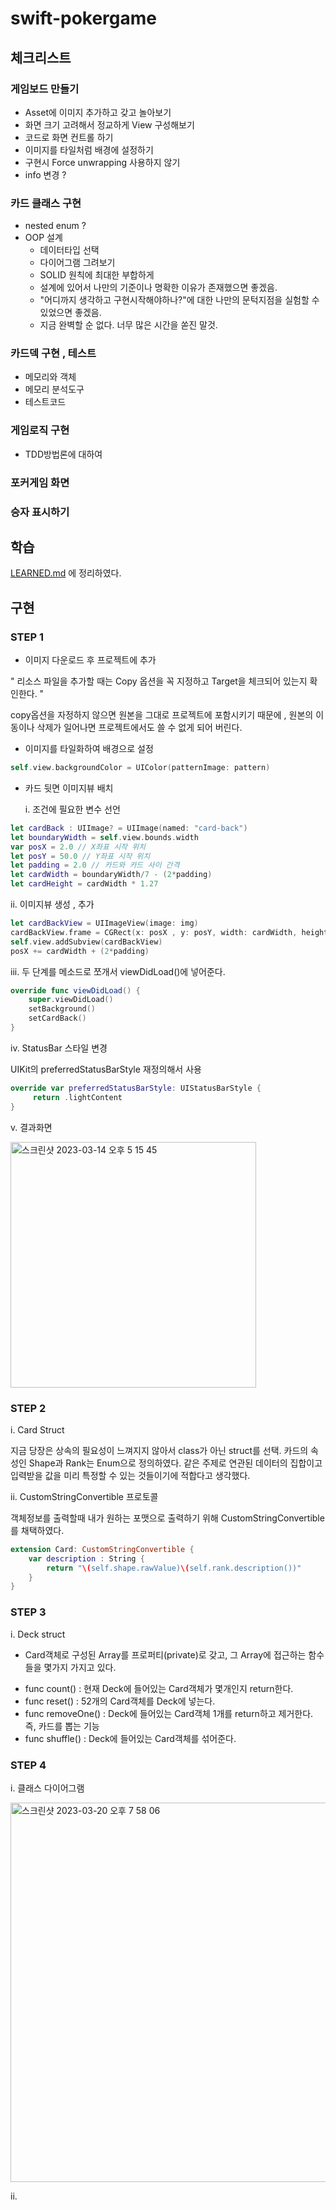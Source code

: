 
# swift-pokergame
## 체크리스트
### 게임보드 만들기 

- Asset에 이미지 추가하고 갖고 놀아보기    
- 화면 크기 고려해서 정교하게 View 구성해보기 
- 코드로 화면 컨트롤 하기
- 이미지를 타일처럼 배경에 설정하기
- 구현시 Force unwrapping 사용하지 않기 
- info 변경 ? 
    
### 카드 클래스 구현
   
- nested enum ? 
- OOP 설계
   - 데이터타입 선택 
   - 다이어그램 그려보기 
   - SOLID 원칙에 최대한 부합하게 
   - 설계에 있어서 나만의 기준이나 명확한 이유가 존재했으면 좋겠음.
   - "어디까지 생각하고 구현시작해야하나?"에 대한 나만의 문턱지점을 실험할 수 있었으면 좋겠음.
   - 지금 완벽할 순 없다. 너무 많은 시간을 쏟진 말것. 
        
### 카드덱 구현 , 테스트 
   
- 메모리와 객체 
- 메모리 분석도구 
- 테스트코드
        
### 게임로직 구현 

- TDD방법론에 대하여 
        
### 포커게임 화면 
### 승자 표시하기 

## 학습

[LEARNED.md](https://github.com/HG-SONG/swift-pokergame/blob/main/LEARNED.md) 에 정리하였다. 
 
## 구현
 
### STEP 1

* 이미지 다운로드 후 프로젝트에 추가 
   
" 리소스 파일을 추가할 때는 Copy 옵션을 꼭 지정하고 Target을 체크되어 있는지 확인한다. "
    
copy옵션을 자정하지 않으면 원본을 그대로 프로젝트에 포함시키기 때문에 , 원본의 이동이나 삭제가 일어나면 프로젝트에서도 쓸 수 없게 되어 버린다. 

* 이미지를 타일화하여 배경으로 설정 
```swift
self.view.backgroundColor = UIColor(patternImage: pattern)
```

* 카드 뒷면 이미지뷰 배치 
  
  i. 조건에 필요한 변수 선언 
```swift
let cardBack : UIImage? = UIImage(named: "card-back")
let boundaryWidth = self.view.bounds.width
var posX = 2.0 // X좌표 시작 위치 
let posY = 50.0 // Y좌표 시작 위치 
let padding = 2.0 // 카드와 카드 사이 간격
let cardWidth = boundaryWidth/7 - (2*padding)
let cardHeight = cardWidth * 1.27
```
   ii. 이미지뷰 생성 , 추가 
```swift
let cardBackView = UIImageView(image: img)
cardBackView.frame = CGRect(x: posX , y: posY, width: cardWidth, height: cardHeight)
self.view.addSubview(cardBackView)
posX += cardWidth + (2*padding)
```
   iii. 두 단계를 메소드로 쪼개서 viewDidLoad()에 넣어준다. 

```swift
override func viewDidLoad() {
    super.viewDidLoad()
    setBackground()
    setCardBack()
}
```
   iv. StatusBar 스타일 변경 
   
   UIKit의 preferredStatusBarStyle 재정의해서 사용 
```swift
override var preferredStatusBarStyle: UIStatusBarStyle {
     return .lightContent
}
```
  v. 결과화면 
  
  <img width="393" alt="스크린샷 2023-03-14 오후 5 15 45" src="https://user-images.githubusercontent.com/88966578/224947786-47e5dd0b-4366-4d75-8f62-e761285f1b62.png">

### STEP 2 

i. Card Struct 
 
 지금 당장은 상속의 필요성이 느껴지지 않아서 class가 아닌 struct를 선택. 
 카드의 속성인 Shape과 Rank는 Enum으로 정의하였다. 같은 주제로 연관된 데이터의 집합이고 입력받을 값을 미리 특정할 수 있는 것들이기에 적합다고 생각했다.
 
ii. CustomStringConvertible 프로토콜
 
 객체정보를 출력할때 내가 원하는 포맷으로 출력하기 위해 CustomStringConvertible를 채택하였다.
 
```swift
extension Card: CustomStringConvertible {
    var description : String {
        return "\(self.shape.rawValue)\(self.rank.description())"
    }
}
```

### STEP 3

i. Deck struct
    
   * Card객체로 구성된 Array를 프로퍼티(private)로 갖고, 그 Array에 접근하는 함수들을 몇가지 가지고 있다. 
    
 - func count() : 현재 Deck에 들어있는 Card객체가 몇개인지 return한다. 
 - func reset() : 52개의 Card객체를 Deck에 넣는다.
 - func removeOne() : Deck에 들어있는 Card객체 1개를 return하고 제거한다. 즉, 카드를 뽑는 기능 
 - func shuffle() : Deck에 들어있는 Card객체를 섞어준다.  
 
### STEP 4

i. 클래스 다이어그램

<img width="607" alt="스크린샷 2023-03-20 오후 7 58 06" src="https://user-images.githubusercontent.com/88966578/226320808-f4bcdded-7040-4eca-8d45-04e93d1ba0d8.png">



ii. 



